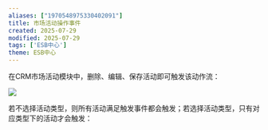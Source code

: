 ```yaml
---
aliases: ["1970548975330402091"]
title: 市场活动操作事件
created: 2025-07-29
modified: 2025-07-29
tags: ['ESB中心']
theme: ESB中心
---
```


在CRM市场活动模块中，删除、编辑、保存活动即可触发该动作流：

![](https://myhelpdoc.oss-cn-heyuan.aliyuncs.com/mdimages/a3a04f1d31145ff1083a2df3540767a6.jpg)

若不选择活动类型，则所有活动满足触发事件都会触发；若选择活动类型，只有对应类型下的活动才会触发：

